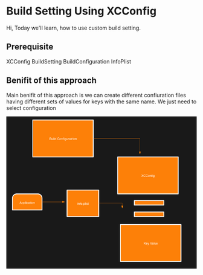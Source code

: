 # Build Setting Using XCConfig

Hi, Today we'll learn, how to use custom build setting.

## Prerequisite
XCConfig
BuildSetting
BuildConfiguration
InfoPlist

## Benifit of this approach

Main benifit of this approach is we can create different confiuration files having different sets of values for keys with the same name.
We just need to select configuration

![alt text](https://github.com/anurag18/ios/blob/xcconfig/Xcode_BuildSetting.png)

